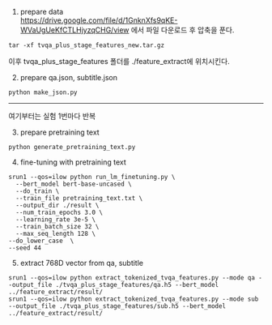 1. prepare data\
https://drive.google.com/file/d/1GnknXfs9qKE-WVaUgUeKfCTLHjyzqCHG/view 에서 파일 다운로드 후 압축을 푼다.
```
tar -xf tvqa_plus_stage_features_new.tar.gz
```
이후 tvqa_plus_stage_features 폴더를 ./feature_extract에 위치시킨다.

2. prepare qa.json, subtitle.json
```
python make_json.py
```
---------------------------------------------------------------------------------------------
여기부터는 실험 1번마다 반복

3. prepare pretraining text
```
python generate_pretraining_text.py
```
4. fine-tuning with pretraining text
```
srun1 --qos=ilow python run_lm_finetuning.py \
  --bert_model bert-base-uncased \
  --do_train \
  --train_file pretraining_text.txt \
  --output_dir ./result \
  --num_train_epochs 3.0 \
  --learning_rate 3e-5 \
  --train_batch_size 32 \
  --max_seq_length 128 \
--do_lower_case  \
--seed 44 
```
5. extract 768D vector from qa, subtitle
```
srun1 --qos=ilow python extract_tokenized_tvqa_features.py --mode qa --output_file ./tvqa_plus_stage_features/qa.h5 --bert_model ../feature_extract/result/
srun1 --qos=ilow python extract_tokenized_tvqa_features.py --mode sub --output_file ./tvqa_plus_stage_features/sub.h5 --bert_model ../feature_extract/result/
```

